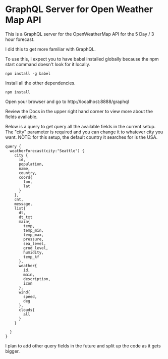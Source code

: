 # GraphQL Server for Open Weather Map API

This is a GraphQL server for the OpenWeatherMap API for the 5 Day / 3 hour forecast.

I did this to get more familiar with GraphQL.

To use this, I expect you to have babel installed globally because the npm start command doesn't look for it locally.

```
npm install -g babel
```

Install all the other dependencies.

```
npm install
```

Open your browser and go to http://localhost:8888/graphql

Review the Docs in the upper right hand corner to view more about the fields available.

Below is a query to get query all the available fields in the current setup.  The "city" parameter is required and you can change it to whatever city you want.  NOTE: for this setup, the default country it searches for is the USA.

```
query {
  weatherForecast(city:"Seattle") {
    city {
      id,
      population,
      name,
      country,
      coord{
        lon,
        lat
      }
    },
    cnt,
    message,
    list{
      dt,
      dt_txt
      main{
        temp,
        temp_min,
        temp_max,
        pressure,
        sea_level,
        grnd_level,
        humidity,
        temp_kf
      },
      weather{
        id,
        main,
        description,
        icon
      },
      wind{
        speed,
        deg
      },
      clouds{
        all
      }
    }

  }
}
```

I plan to add other query fields in the future and split up the code as it gets bigger.  
